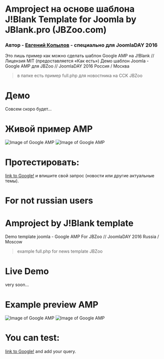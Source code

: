 Amproject на основе шаблона J!Blank Template for Joomla by JBlank.pro (JBZoo.com)
======
### Автор - [Евгений Копылов](https://vk.com/seosm)  - специально для JoomlaDAY 2016
Это лишь пример как можно сделать шаблон Google AMP на J!Blank // Лицензия MIT (предоставляется «Как есть»)
Демо шаблон Joomla - Google AMP для JBZoo // JoomlaDAY 2016 Россия / Москва
> в папке есть пример full.php для новостника на CCK JBZoo


Демо
======
Совсем скоро будет...

Живой пример AMP
======
![Image of Google AMP](http://img-fotki.yandex.ru/get/59186/77677229.79/0_a5124_910234b6_orig.png)  ![Image of Google AMP](http://img-fotki.yandex.ru/get/109878/77677229.79/0_a5125_351449a9_orig.png)

Протестировать:
======
[link to Google!](https://g.co/ampdemo) и впишите свой запрос (новости или другие актуальные темы).

# For not russian users

Amproject by J!Blank template
======
Demo template joomla - Google AMP For JBZoo // JoomlaDAY 2016 Russia / Moscow
> example full.php for news template JBZoo


Live Demo
======
very soon...

Example preview AMP
======
![Image of Google AMP](http://img-fotki.yandex.ru/get/59186/77677229.79/0_a5124_910234b6_orig.png)  ![Image of Google AMP](http://img-fotki.yandex.ru/get/109878/77677229.79/0_a5125_351449a9_orig.png)

You can test:
======
[link to Google!](https://g.co/ampdemo) and add your query.